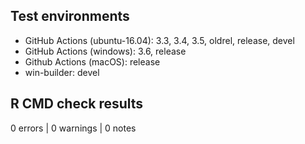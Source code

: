 ## Test environments

* GitHub Actions (ubuntu-16.04): 3.3, 3.4, 3.5, oldrel, release, devel
* GitHub Actions (windows): 3.6, release
* Github Actions (macOS): release
* win-builder: devel

## R CMD check results

0 errors | 0 warnings | 0 notes
